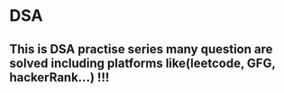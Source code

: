 # DSA 
## This is DSA practise series many question are solved including platforms like(leetcode, GFG, hackerRank...) !!!
